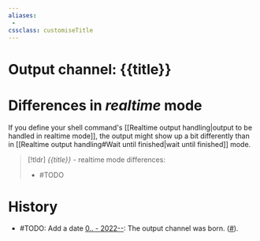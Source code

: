 ```yaml
---
aliases:
 -
cssclass: customiseTitle
---
```

# Output channel: {{title}}

# Differences in *realtime* mode

If you define your shell command's [[Realtime output handling|output to be handled in realtime mode]], the output might show up a bit differently than in [[Realtime output handling#Wait until finished|wait until finished]] mode.

> [!tldr] _{{title}}_ - realtime mode differences:
> - #TODO

# History
- #TODO: Add a date [0.. - 2022--](https://github.com/Taitava/obsidian-shellcommands/blob/main/CHANGELOG.md#00---2022--): The output channel was born. ([#](https://github.com/Taitava/obsidian-shellcommands/issues/)).